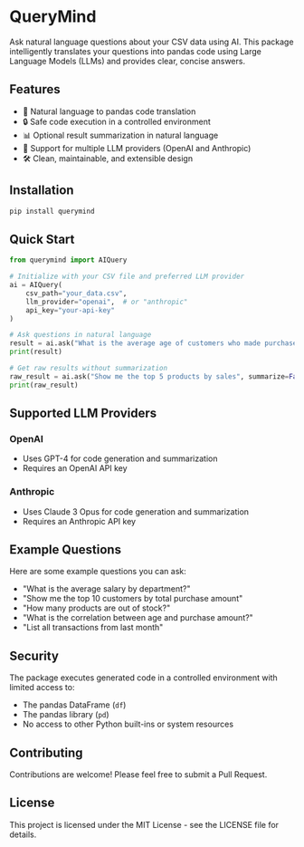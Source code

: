# QueryMind

Ask natural language questions about your CSV data using AI. This package intelligently translates your questions into pandas code using Large Language Models (LLMs) and provides clear, concise answers.

## Features

- 🤖 Natural language to pandas code translation
- 🔒 Safe code execution in a controlled environment
- 📊 Optional result summarization in natural language
- 🔌 Support for multiple LLM providers (OpenAI and Anthropic)
- 🛠️ Clean, maintainable, and extensible design

## Installation

```bash
pip install querymind
```

## Quick Start

```python
from querymind import AIQuery

# Initialize with your CSV file and preferred LLM provider
ai = AIQuery(
    csv_path="your_data.csv",
    llm_provider="openai",  # or "anthropic"
    api_key="your-api-key"
)

# Ask questions in natural language
result = ai.ask("What is the average age of customers who made purchases over $100?")
print(result)

# Get raw results without summarization
raw_result = ai.ask("Show me the top 5 products by sales", summarize=False)
print(raw_result)
```

## Supported LLM Providers

### OpenAI

- Uses GPT-4 for code generation and summarization
- Requires an OpenAI API key

### Anthropic

- Uses Claude 3 Opus for code generation and summarization
- Requires an Anthropic API key

## Example Questions

Here are some example questions you can ask:

- "What is the average salary by department?"
- "Show me the top 10 customers by total purchase amount"
- "How many products are out of stock?"
- "What is the correlation between age and purchase amount?"
- "List all transactions from last month"

## Security

The package executes generated code in a controlled environment with limited access to:

- The pandas DataFrame (`df`)
- The pandas library (`pd`)
- No access to other Python built-ins or system resources

## Contributing

Contributions are welcome! Please feel free to submit a Pull Request.

## License

This project is licensed under the MIT License - see the LICENSE file for details.
